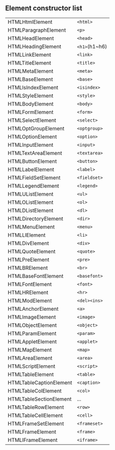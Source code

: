 ## Element constructor list

<table>
	<tbody>
		<tr><td>HTMLHtmlElement</td><td><code>&lt;html&gt;</code></td></tr>
		<tr><td>HTMLParagraphElement</td><td><code>&lt;p&gt;</code></td></tr>
		<tr><td>HTMLHeadElement</td><td><code>&lt;head&gt;</code></td></tr>
		<tr><td>HTMLHeadingElement</td><td><code>&lt;h1&gt;</code>(h1~h6)</td></tr>
		<tr><td>HTMLLinkElement</td><td><code>&lt;link&gt;</code></td></tr>
		<tr><td>HTMLTitleElement</td><td><code>&lt;title&gt;</code></td></tr>
		<tr><td>HTMLMetaElement</td><td><code>&lt;meta&gt;</code></td></tr>
		<tr><td>HTMLBaseElement</td><td><code>&lt;base&gt;</code></td></tr>
		<tr><td>HTMLIsIndexElement</td><td><code>&lt;isindex&gt;</code></td></tr>
		<tr><td>HTMLStyleElement</td><td><code>&lt;style&gt;</code></td></tr>
		<tr><td>HTMLBodyElement</td><td><code>&lt;body&gt;</code></td></tr>
		<tr><td>HTMLFormElement</td><td><code>&lt;form&gt;</code></td></tr>
		<tr><td>HTMLSelectElement</td><td><code>&lt;select&gt;</code></td></tr>
		<tr><td>HTMLOptGroupElement</td><td><code>&lt;optgroup&gt;</code></td></tr>
		<tr><td>HTMLOptionElement</td><td><code>&lt;option&gt;</code></td></tr>
		<tr><td>HTMLInputElement</td><td><code>&lt;input&gt;</code></td></tr>
		<tr><td>HTMLTextAreaElement</td><td><code>&lt;textarea&gt;</code></td></tr>
		<tr><td>HTMLButtonElement</td><td><code>&lt;button&gt;</code></td></tr>
		<tr><td>HTMLLabelElement</td><td><code>&lt;label&gt;</code></td></tr>
		<tr><td>HTMLFieldSetElement</td><td><code>&lt;fieldset&gt;</code></td></tr>
		<tr><td>HTMLLegendElement</td><td><code>&lt;legend&gt;</code></td></tr>
		<tr><td>HTMLUListElement</td><td><code>&lt;ul&gt;</code></td></tr>
		<tr><td>HTMLOListElement</td><td><code>&lt;ol&gt;</code></td></tr>
		<tr><td>HTMLDListElement</td><td><code>&lt;dl&gt;</code></td></tr>
		<tr><td>HTMLDirectoryElement</td><td><code>&lt;dir&gt;</code></td></tr>
		<tr><td>HTMLMenuElement</td><td><code>&lt;menu&gt;</code></td></tr>
		<tr><td>HTMLLIElement</td><td><code>&lt;li&gt;</code></td></tr>
		<tr><td>HTMLDivElement</td><td><code>&lt;div&gt;</code></td></tr>
		<tr><td>HTMLQuoteElement</td><td><code>&lt;quote&gt;</code></td></tr>
		<tr><td>HTMLPreElement</td><td><code>&lt;pre&gt;</code></td></tr>
		<tr><td>HTMLBRElement</td><td><code>&lt;br&gt;</code></td></tr>
		<tr><td>HTMLBaseFontElement</td><td><code>&lt;basefont&gt;</code></td></tr>
		<tr><td>HTMLFontElement</td><td><code>&lt;font&gt;</code></td></tr>
		<tr><td>HTMLHRElement</td><td><code>&lt;hr&gt;</code></td></tr>
		<tr><td>HTMLModElement</td><td><code>&lt;del&gt;</code><code>&lt;ins&gt;</code></td></tr>
		<tr><td>HTMLAnchorElement</td><td><code>&lt;a&gt;</code></td></tr>
		<tr><td>HTMLImageElement</td><td><code>&lt;image&gt;</code></td></tr>
		<tr><td>HTMLObjectElement</td><td><code>&lt;object&gt;</code></td></tr>
		<tr><td>HTMLParamElement</td><td><code>&lt;param&gt;</code></td></tr>
		<tr><td>HTMLAppletElement</td><td><code>&lt;applet&gt;</code></td></tr>
		<tr><td>HTMLMapElement</td><td><code>&lt;map&gt;</code></td></tr>
		<tr><td>HTMLAreaElement</td><td><code>&lt;area&gt;</code></td></tr>
		<tr><td>HTMLScriptElement</td><td><code>&lt;script&gt;</code></td></tr>
		<tr><td>HTMLTableElement</td><td><code>&lt;table&gt;</code></td></tr>
		<tr><td>HTMLTableCaptionElement</td><td><code>&lt;caption&gt;</code></td></tr>
		<tr><td>HTMLTableColElement</td><td><code>&lt;col&gt;</code></td></tr>
		<tr><td>HTMLTableSectionElement</td><td>...</td></tr>
		<tr><td>HTMLTableRowElement</td><td><code>&lt;row&gt;</code></td></tr>
		<tr><td>HTMLTableCellElement</td><td><code>&lt;cell&gt;</code></td></tr>
		<tr><td>HTMLFrameSetElement</td><td><code>&lt;frameset&gt;</code></td></tr>
		<tr><td>HTMLFrameElement</td><td><code>&lt;frame&gt;</code></td></tr>
		<tr><td>HTMLIFrameElement</td><td><code>&lt;iframe&gt;</code></td></tr>
	</tbody>
</table>